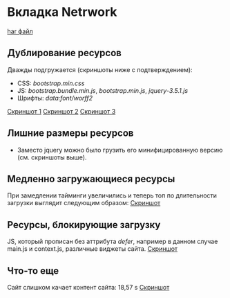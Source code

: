 # Вкладка Netrwork
[har файл](./www.gd.ru.har)
## Дублирование ресурсов
Дважды подгружается (скриншоты ниже с подтверждением): 
- CSS: *bootstrap.min.css*
- JS: *bootstrap.bundle.min.js*, *bootstrap.min.js*, *jquery-3.5.1.js*
- Шрифты: *data:font/worff2*
 
[Скриншот 1](./imgs/Duplicates-1.png)
[Скриншот 2](./imgs/Duplicates-2.png)
[Скриншот 3](./imgs/Duplicate-3.png)

## Лишние размеры ресурсов
- Заместо jquery можно было грузить его минифицированную версию (см. скриншоты выше).

## Медленно загружающиеся ресурсы
При замедлении тайминги увеличились и теперь топ по длительности загрузки выглядит следующим образом:
[Скриншот](./imgs/Timing.png)

## Ресурсы, блокирующие загрузку
JS, который прописан без аттрибута *defer*, например в данном случае main.js и context.js, различные виджеты сайта.
[Скриншот](./imgs/Blocking.png)

## Что-то еще
Сайт слишком качает контент сайта: 18,57 s
[Скриншот](./imgs/FB.png)
